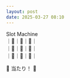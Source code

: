 ```yaml
---
layout: post
date: 2025-03-27 08:10
---
```


Slot Machine<br />
｜💎｜🍒｜🤡｜<br />
｜🍇｜💎｜🔔｜<br />
｜🏴｜🏴｜💎｜<br />

🎉 当たり！ 🎉
